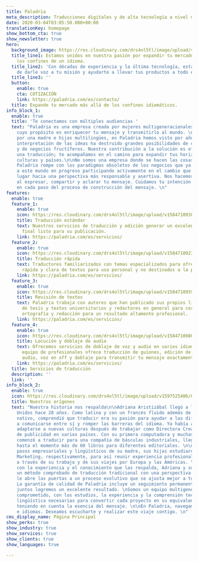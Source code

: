 ```yaml
---
title: Paladria
meta_description: Traducciones digitales y de alta tecnología a nivel mundial.
date: 2020-03-04T03:05:50.000+00:00
translationKey: homepage
show_bottom_cta: true
show_newsletter: true
hero:
  background_image: https://res.cloudinary.com/drs4ol5tl/image/upload/v1612733347/assets/2_cwpxbv.svg
  title_line1: Estamos unidos en nuestra pasión por expandir tu mercado más allá de
    los confines de un idioma.
  title_line2: 'Con décadas de experiencia y la última tecnología, estamos en la capacidad
    de darle voz a tu misión y ayudarte a llevar tus productos a todo el mundo. '
  title_line3: ''
  button:
    enable: true
    cta: COTIZACIÓN
    link: https://paladria.com/es/contacto/
  title: Expande tu mercado más allá de los confines idiomáticos.
info_block_1:
  enable: true
  title: 'Te conectamos con múltiples audiencias '
  text: "Paladria es una empresa creada por mujeres multigeneracionales y multiculturales
    cuyo propósito es enriquecer tu mensaje y transmitirlo al mundo. \n\nDirigida
    por una madre e hijas multilingües, en Paladria hemos visto por años cómo la mala
    interpretación de las ideas ha destruido grandes posibilidades de cambios globales
    y de negocios fructíferos. Nuestra contribución a la solución es ofrecer más que
    una traducción; te acompañamos en el camino para expandir tus horizontes a otras
    culturas y países.\n\nNo somos una empresa donde se hacen las cosas “como siempre”.
    Paladria rompe con los paradigmas obsoletos de los negocios que ya no pertenecen
    a este mundo en progreso participando activamente en el cambio que está teniendo
    lugar hacia una perspectiva más responsable y asertiva. Nos hacemos responsables
    al expresar, compartir y aclarar tu mensaje. Cuidamos tu intención y te orientamos
    en cada paso del proceso de construcción del mensaje. \n"
features:
  enable: true
  feature_1:
    enable: true
    icon: https://res.cloudinary.com/drs4ol5tl/image/upload/v1584710938/standard_fvndms.svg
    title: Traducción estándar
    text: Nuestros servicios de traducción y edición generar un excelente producto
      final listo para su publicación.
    link: https://paladria.com/es/servicios/
  feature_2:
    enable: true
    icon: https://res.cloudinary.com/drs4ol5tl/image/upload/v1584710923/fast_lnblyz.svg
    title: Traducción rápida
    text: Traductores familiarizados con temas especializados para ofrecer una comprensión
      rápida y clara de textos para uso personal y no destinados a la publicación.
    link: https://paladria.com/es/servicios/
  feature_3:
    enable: true
    icon: https://res.cloudinary.com/drs4ol5tl/image/upload/v1584710959/revision_t1brkf.svg
    title: Revisión de textos
    text: Paladria trabaja con autores que han publicado sus propios libros, con escritores
      de tesis y textos universitarios y redactores en general para corregir gramática,
      ortografía y redacción para un resultado altamente profesional.
    link: https://paladria.com/es/servicios/
  feature_4:
    enable: true
    icon: https://res.cloudinary.com/drs4ol5tl/image/upload/v1584710980/audio_qccgl3.svg
    title: Locución y doblaje de audio
    text: Ofrecemos servicios de doblaje de voz y audio en varios idiomas. Nuestro
      equipo de profesionales ofrece traducción de guiones, edición de archivos de
      audio, voz en off y doblaje para transmitir tu mensaje exactamente como lo pretendes.
    link: https://paladria.com/es/servicios/
  title: Servicios de traducción
  description: ''
  link: ''
info_block_2:
  enable: true
  icon: https://res.cloudinary.com/drs4ol5tl/image/upload/v1597525406/0_ngfzyp.jpg
  title: Nuestros orígenes
  text: "Nuestra historia nos respalda\n\nAdriana Aristizábal llegó a los Estados
    Unidos hace 28 años. Como latina y con un francés fluido además de su español
    nativo, comprendió que traducir era su pasión para ayudar a las diferentes culturas
    a comunicarse entre sí y romper las barreras del idioma. Ya había aprendido a
    adaptarse a nuevas culturas después de trabajar como Directora Creativa de agencias
    de publicidad en varios países. Con su primera computadora y muchas ganas de progresar,
    comenzó a traducir para una compañía de básculas industriales, llegando a traducir
    hasta el momento más de 60 libros para diferentes editoriales. \n\nSiguiendo los
    pasos empresariales y lingüísticos de su madre, sus hijas estudiaron Lenguas y
    Marketing, respectivamente, para así reunir experiencia profesional y conocimientos
    a través de su trabajo y de sus viajes por Europa y las Américas. \n\nHoy en día,
    con la experiencia y el conocimiento que las respalda, Adriana y sus hijas combinan
    un método comprobado de traducción tradicional con una perspectiva moderna que
    le abre las puertas a un proceso evolutivo que se ajusta mejor a tus necesidades.
    La garantía de calidad de Paladria incluye un seguimiento permanente para que
    juntos logremos un excelente resultado. \nSomos un equipo multigeneracional y
    comprometido, con los estudios, la experiencia y la comprensión tecnológica y
    lingüística necesarias para convertir cada proyecto en su equivalente idiomático
    teniendo en cuenta la esencia del mensaje. \n\nEn Paladria, navegamos entre culturas
    e idiomas. Deseamos escucharte y realizar este viaje contigo. \n"
cms_display_name: Página Principal
show_perks: true
show_industry: true
show_services: true
show_clients: true
show_languages: true

---
```

